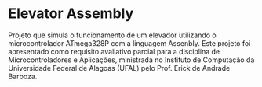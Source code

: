 # Elevator Assembly
Projeto que simula o funcionamento de um elevador utilizando o microcontrolador ATmega328P com a linguagem Assenbly. Este projeto foi apresentado como requisito avaliativo parcial para a disciplina de Microcontroladores e Aplicações, ministrada no Instituto de Computação da Universidade Federal de Alagoas (UFAL) pelo Prof. Erick de Andrade Barboza.

